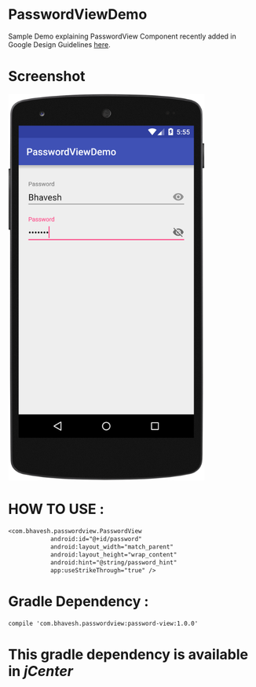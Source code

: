 # PasswordViewDemo
Sample Demo explaining PasswordView Component recently added in Google Design Guidelines  [here](https://www.google.com/design/spec/components/text-fields.html#text-fields-password-input).

# Screenshot

<img src="https://github.com/BhaveshPatadiya/PasswordViewDemo/blob/master/screenshot.png"  width="400px" />

# HOW TO USE :

    <com.bhavesh.passwordview.PasswordView
                android:id="@+id/password"
                android:layout_width="match_parent"
                android:layout_height="wrap_content"
                android:hint="@string/password_hint"
                app:useStrikeThrough="true" />


# Gradle Dependency :

    compile 'com.bhavesh.passwordview:password-view:1.0.0'

# This gradle dependency is available in *jCenter*
